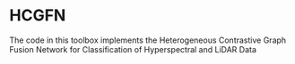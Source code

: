# HCGFN
The code in this toolbox implements the Heterogeneous Contrastive Graph Fusion Network for Classification of Hyperspectral and LiDAR Data
